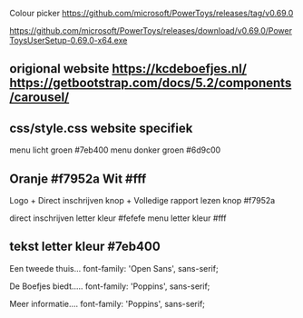 Colour picker
https://github.com/microsoft/PowerToys/releases/tag/v0.69.0

https://github.com/microsoft/PowerToys/releases/download/v0.69.0/PowerToysUserSetup-0.69.0-x64.exe

origional website
https://kcdeboefjes.nl/
https://getbootstrap.com/docs/5.2/components/carousel/
---------------------
css/style.css
website specifiek
----------------------
menu licht groen
#7eb400
menu donker groen
#6d9c00

Oranje
#f7952a
Wit
#fff
----------------------
Logo + Direct inschrijven knop + Volledige rapport lezen knop
#f7952a

direct inschrijven letter kleur
#fefefe
menu letter kleur
#fff

tekst letter kleur
#7eb400
----------------------
Een tweede thuis...
font-family: 'Open Sans', sans-serif;

De Boefjes biedt.....
font-family: 'Poppins', sans-serif;

Meer informatie....
font-family: 'Poppins', sans-serif;
